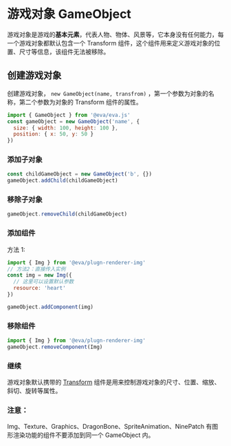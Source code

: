 # 游戏对象 GameObject

游戏对象是游戏的**基本元素**，代表人物、物体、风景等，它本身没有任何能力，每一个游戏对象都默认包含一个 Transform 组件，这个组件用来定义游戏对象的位置、尺寸等信息，该组件无法被移除。

## 创建游戏对象

创建游戏对象， `new GameObject(name, transfrom)` ，第一个参数为对象的名称，第二个参数为对象的 Transform 组件的属性。

```js
import { GameObject } from '@eva/eva.js'
const gameObject = new GameObject('name', {
  size: { width: 100, height: 100 },
  position: { x: 50, y: 50 }
})
```

### 添加子对象

```js
const childGameObject = new GameObject('b', {})
gameObject.addChild(childGameObject)
```

### 移除子对象

```js
gameObject.removeChild(childGameObject)
```

### 添加组件

方法 1:

```js
import { Img } from '@eva/plugn-renderer-img'
// 方法2：直接传入实例
const img = new Img({
  // 这里可以设置默认参数
  resource: 'heart'
})

gameObject.addComponent(img)
```

### 移除组件

```js
import { Img } from '@eva/plugn-renderer-img'
gameObject.removeComponent(Img)
```

### 继续

游戏对象默认携带的 [Transform](transformComponent) 组件是用来控制游戏对象的尺寸、位置、缩放、斜切、旋转等属性。

### 注意：

Img、Texture、Graphics、DragonBone、SpriteAnimation、NinePatch 有图形渲染功能的组件不要添加到同一个 GameObject 内。


